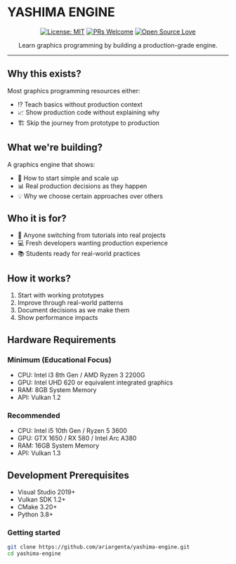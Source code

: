 ﻿# YASHIMA ENGINE

<div align="center">

[![License: MIT](https://img.shields.io/badge/License-MIT-yellow.svg)](https://opensource.org/licenses/MIT)
[![PRs Welcome](https://img.shields.io/badge/PRs-welcome-brightgreen.svg)](http://makeapullrequest.com)
[![Open Source Love](https://badges.frapsoft.com/os/v1/open-source.png?v=103)](https://github.com/ellerbrock/open-source-badges/)

Learn graphics programming by building a production-grade engine.

</div>

--------------------------------------------------------------------------------

## Why this exists?
Most graphics programming resources either:
- ⁉️ Teach basics without production context
- 📈 Show production code without explaining why
- 🏗️ Skip the journey from prototype to production

## What we're building?
A graphics engine that shows:
- 🚀 How to start simple and scale up
- 📊 Real production decisions as they happen
- 💡 Why we choose certain approaches over others

## Who it is for?
- 🔧 Anyone switching from tutorials into real projects
- 💻 Fresh developers wanting production experience
- 📚 Students ready for real-world practices

## How it works?
1. Start with working prototypes
2. Improve through real-world patterns
3. Document decisions as we make them
4. Show performance impacts

## Hardware Requirements
### Minimum (Educational Focus)
- CPU: Intel i3 8th Gen / AMD Ryzen 3 2200G
- GPU: Intel UHD 620 or equivalent integrated graphics
- RAM: 8GB System Memory
- API: Vulkan 1.2

### Recommended
- CPU: Intel i5 10th Gen / Ryzen 5 3600
- GPU: GTX 1650 / RX 580 / Intel Arc A380
- RAM: 16GB System Memory
- API: Vulkan 1.3

## Development Prerequisites
- Visual Studio 2019+
- Vulkan SDK 1.2+
- CMake 3.20+
- Python 3.8+

### Getting started
```bash
git clone https://github.com/ariargenta/yashima-engine.git
cd yashima-engine
```